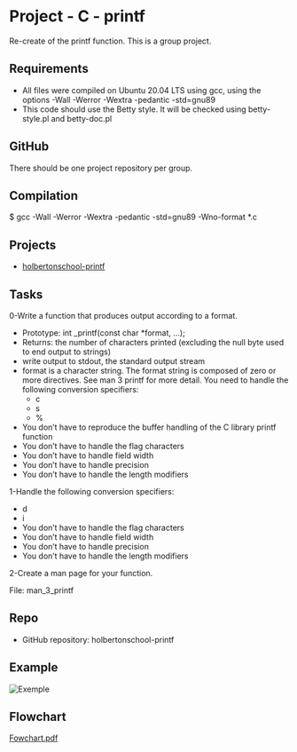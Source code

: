 # Project - C - printf

Re-create of the printf function.
This is a group project.

## Requirements
* All files were compiled on Ubuntu 20.04 LTS using gcc, using the options -Wall -Werror -Wextra -pedantic -std=gnu89
* This code should use the Betty style. It will be checked using betty-style.pl and betty-doc.pl

## GitHub
There should be one project repository per group.

## Compilation
$ gcc -Wall -Werror -Wextra -pedantic -std=gnu89 -Wno-format *.c

## Projects
* [holbertonschool-printf](https://github.com/ydroal/holbertonschool-printf) 

## Tasks
0-Write a function that produces output according to a format.

* Prototype: int _printf(const char *format, ...);
* Returns: the number of characters printed (excluding the null byte used to end output to strings)
* write output to stdout, the standard output stream
* format is a character string. The format string is composed of zero or more directives. See man 3 printf for more detail. You need to handle the following conversion specifiers:
	* c
	* s
	* %
* You don’t have to reproduce the buffer handling of the C library printf function
* You don’t have to handle the flag characters
* You don’t have to handle field width
* You don’t have to handle precision
* You don’t have to handle the length modifiers


1-Handle the following conversion specifiers:

* d
* i
* You don’t have to handle the flag characters
* You don’t have to handle field width
* You don’t have to handle precision
* You don’t have to handle the length modifiers

2-Create a man page for your function.

File: man_3_printf

## Repo
* GitHub repository: holbertonschool-printf

## Example
![Exemple](https://user-images.githubusercontent.com/113631115/201341681-adcdcd49-0242-46a6-a552-55002da285b5.png)

## Flowchart
[Fowchart.pdf](https://github.com/ydroal/holbertonschool-printf/files/9991530/Fowchart.pdf)
